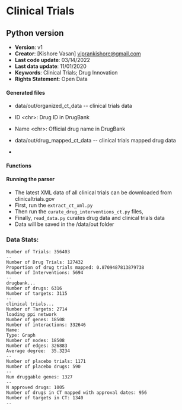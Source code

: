 # Clinical Trials 

## Python version

- **Version**: v1
- **Creator**: [Kishore Vasan] [viprankishore\@gmail.com](mailto:viprankishore@gmail.com) 
- **Last code update**: 03/14/2022 
- **Last data update**: 11/01/2020 
- **Keywords**: Clinical Trials; Drug Innovation
- **Rights Statement**: Open Data


#### Generated files

- data/out/organized_ct_data -- clinical trials data 
-   ID \<chr>: Drug ID in DrugBank
-   Name \<chr>: Official drug name in DrugBank

- data/out/drug_mapped_ct_data -- clinical trials mapped drug data
- 


#### Functions 




#### Running the parser
- The latest XML data of all clinical trials can be downloaded from clinicaltrials.gov
- First, run the `extract_ct_xml.py` 
- Then run the `curate_drug_interventions_ct.py` files, 
- Finally, `read_data.py` curates drug data and clinical trials data 
- Data will be saved in the /data/out folder

### Data Stats:
```
Number of Trials: 356403
--
Number of Drug Trials: 127432
Proportion of drug trials mapped: 0.8709487813879738
Number of Interventions: 5694
--
drugbank...
Number of drugs: 6316
Number of targets: 3115
--
clinical trials...
Number of Targets: 2714
loading ppi network
Number of genes: 18508
Number of interactions: 332646
Name:
Type: Graph
Number of nodes: 18508
Number of edges: 326883
Average degree:  35.3234
--
Number of placebo trials: 1171
Number of placebo drugs: 590
--
Num druggable genes: 1327
--
N approved drugs: 1005
Number of drugs in CT mapped with approval dates: 956
Number of targets in CT: 1340
--
```
